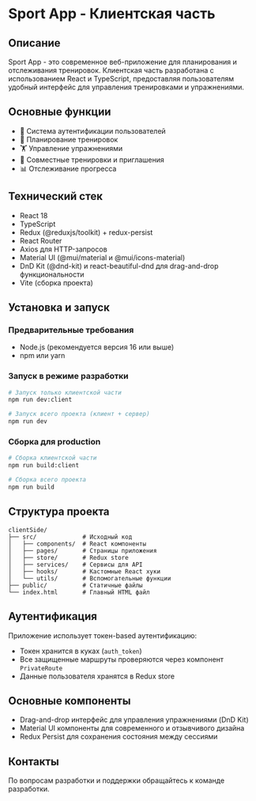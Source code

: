 # Sport App - Клиентская часть

## Описание
Sport App - это современное веб-приложение для планирования и отслеживания тренировок. Клиентская часть разработана с использованием React и TypeScript, предоставляя пользователям удобный интерфейс для управления тренировками и упражнениями.

## Основные функции
- 🔐 Система аутентификации пользователей
- 📅 Планирование тренировок
- 🏋️ Управление упражнениями
- 👥 Совместные тренировки и приглашения
- 📊 Отслеживание прогресса

## Технический стек
- React 18
- TypeScript
- Redux (@reduxjs/toolkit) + redux-persist
- React Router
- Axios для HTTP-запросов
- Material UI (@mui/material и @mui/icons-material)
- DnD Kit (@dnd-kit) и react-beautiful-dnd для drag-and-drop функциональности
- Vite (сборка проекта)

## Установка и запуск

### Предварительные требования
- Node.js (рекомендуется версия 16 или выше)
- npm или yarn

### Запуск в режиме разработки
```bash
# Запуск только клиентской части
npm run dev:client

# Запуск всего проекта (клиент + сервер)
npm run dev
```

### Сборка для production
```bash
# Сборка клиентской части
npm run build:client

# Сборка всего проекта
npm run build
```

## Структура проекта
```
clientSide/
├── src/             # Исходный код
│   ├── components/  # React компоненты
│   ├── pages/       # Страницы приложения
│   ├── store/       # Redux store
│   ├── services/    # Сервисы для API
│   ├── hooks/       # Кастомные React хуки
│   └── utils/       # Вспомогательные функции
├── public/          # Статичные файлы
└── index.html       # Главный HTML файл
```

## Аутентификация
Приложение использует токен-based аутентификацию:
- Токен хранится в куках (`auth_token`)
- Все защищенные маршруты проверяются через компонент `PrivateRoute`
- Данные пользователя хранятся в Redux store

## Основные компоненты
- Drag-and-drop интерфейс для управления упражнениями (DnD Kit)
- Material UI компоненты для современного и отзывчивого дизайна
- Redux Persist для сохранения состояния между сессиями

## Контакты
По вопросам разработки и поддержки обращайтесь к команде разработки.

